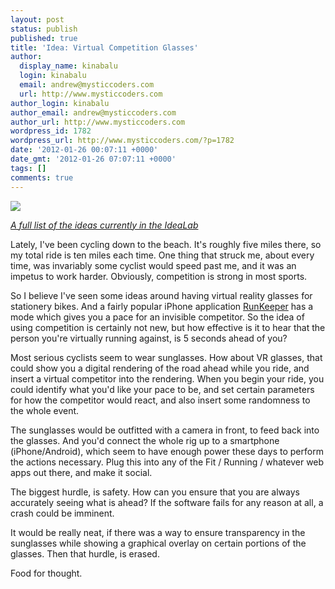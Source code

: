 ```yaml
---
layout: post
status: publish
published: true
title: 'Idea: Virtual Competition Glasses'
author:
  display_name: kinabalu
  login: kinabalu
  email: andrew@mysticcoders.com
  url: http://www.mysticcoders.com
author_login: kinabalu
author_email: andrew@mysticcoders.com
author_url: http://www.mysticcoders.com
wordpress_id: 1782
wordpress_url: http://www.mysticcoders.com/?p=1782
date: '2012-01-26 00:07:11 +0000'
date_gmt: '2012-01-26 07:07:11 +0000'
tags: []
comments: true
---
```

<p><img src="http://farm1.staticflickr.com/146/388116980_c7285712a8.jpg" border="0" /></p>
<p><a href="http://www.mysticcoders.com/idea-lab/"><em>A full list of the ideas currently in the IdeaLab</em></a></p>
<p>Lately, I've been cycling down to the beach.  It's roughly five miles there, so my total ride is ten miles each time.  One thing that struck me, about every time, was invariably some cyclist would speed past me, and it was an impetus to work harder.  Obviously, competition is strong in most sports.  </p>
<p>So I believe I've seen some ideas around having virtual reality glasses for stationery bikes.  And a fairly popular iPhone application <a href="http://runkeeper.com/running-app">RunKeeper</a> has a mode which gives you a pace for an invisible competitor.  So the idea of using competition is certainly not new, but how effective is it to hear that the person you're virtually running against, is 5 seconds ahead of you?</p>
<p>Most serious cyclists seem to wear sunglasses.  How about VR glasses, that could show you a digital rendering of the road ahead while you ride, and insert a virtual competitor into the rendering.  When you begin your ride, you could identify what you'd like your pace to be, and set certain parameters for how the competitor would react, and also insert some randomness to the whole event.</p>
<p>The sunglasses would be outfitted with a camera in front, to feed back into the glasses.  And you'd connect the whole rig up to a smartphone (iPhone/Android), which seem to have enough power these days to perform the actions necessary.  Plug this into any of the Fit / Running / whatever web apps out there, and make it social.</p>
<p>The biggest hurdle, is safety.  How can you ensure that you are always accurately seeing what is ahead?  If the software fails for any reason at all, a crash could be imminent.</p>
<p>It would be really neat, if there was a way to ensure transparency in the sunglasses while showing a graphical overlay on certain portions of the glasses.  Then that hurdle, is erased.</p>
<p>Food for thought.</p>
